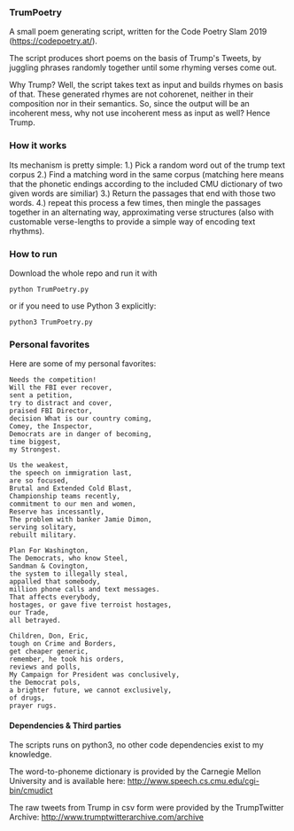 

### TrumPoetry

A small poem generating script, written for the Code Poetry Slam 2019 (https://codepoetry.at/).

The script produces short poems on the basis of Trump's Tweets, by juggling phrases randomly together until some rhyming verses come out.

Why Trump? Well, the script takes text as input and builds rhymes on basis of that. These generated rhymes are not cohorenet, neither in their composition nor in their semantics. So, since the output will be an incoherent mess, why not use incoherent mess as input as well? Hence Trump.


### How it works

Its mechanism is pretty simple: 
1.) Pick a random word out of the trump text corpus
2.) Find a matching word in the same corpus (matching here means that the phonetic endings according to the included CMU dictionary of two given words are similiar)
3.) Return the passages that end with those two words.
4.) repeat this process a few times, then mingle the passages together in an alternating way, approximating verse structures (also with customable verse-lengths to provide a simple way of encoding text rhythms).


### How to run

Download the whole repo and run it with
```
python TrumPoetry.py
```
or if you need to use Python 3 explicitly:
```
python3 TrumPoetry.py
```


### Personal favorites

Here are some of my personal favorites:

```
Needs the competition!
Will the FBI ever recover,
sent a petition,
try to distract and cover,
praised FBI Director,
decision What is our country coming,
Comey, the Inspector,
Democrats are in danger of becoming,
time biggest,
my Strongest.
```

```
Us the weakest,
the speech on immigration last,
are so focused,
Brutal and Extended Cold Blast,
Championship teams recently,
commitment to our men and women,
Reserve has incessantly,
The problem with banker Jamie Dimon,
serving solitary,
rebuilt military.	
```

```
Plan For Washington,
The Democrats, who know Steel,
Sandman & Covington,
the system to illegally steal,
appalled that somebody,
million phone calls and text messages.
That affects everybody,
hostages, or gave five terroist hostages,
our Trade,
all betrayed.
```

```
Children, Don, Eric,
tough on Crime and Borders,
get cheaper generic,
remember, he took his orders,
reviews and polls,
My Campaign for President was conclusively,
the Democrat pols,
a brighter future, we cannot exclusively,
of drugs,
prayer rugs.
```


#### Dependencies & Third parties

The scripts runs on python3, no other code dependencies exist to my knowledge.

The word-to-phoneme dictionary is provided by the Carnegie Mellon University and is available here:
http://www.speech.cs.cmu.edu/cgi-bin/cmudict

The raw tweets from Trump in csv form were provided by the TrumpTwitter Archive:
http://www.trumptwitterarchive.com/archive
